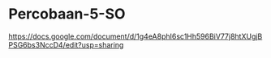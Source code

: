 # Percobaan-5-SO
https://docs.google.com/document/d/1g4eA8phI6sc1Hh596BiV77j8htXUgjBPSG6bs3NccD4/edit?usp=sharing
